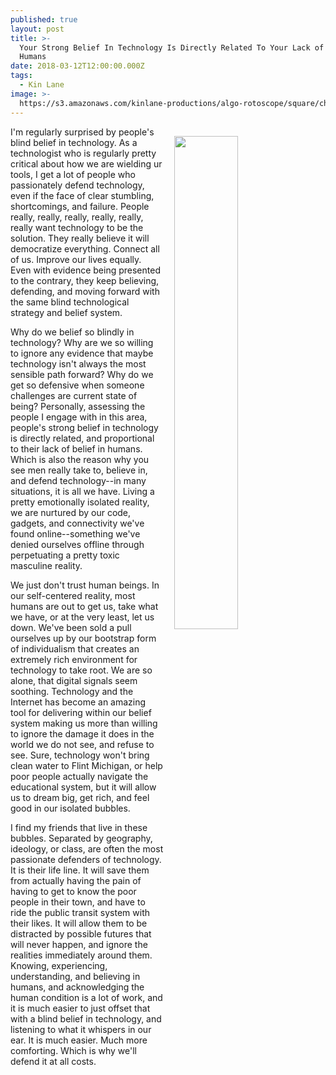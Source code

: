 ```yaml
---
published: true
layout: post
title: >-
  Your Strong Belief In Technology Is Directly Related To Your Lack of Belief In
  Humans
date: 2018-03-12T12:00:00.000Z
tags:
  - Kin Lane
image: >-
  https://s3.amazonaws.com/kinlane-productions/algo-rotoscope/square/christianity-under-construction_copper_circuit_square.jpg
---
```

<p><img src="https://s3.amazonaws.com/kinlane-productions/algo-rotoscope/square/christianity-under-construction_copper_circuit_square.jpg" align="right" width="45%" style="padding: 15px;" /></p>I'm regularly surprised by people's blind belief in technology. As a technologist who is regularly pretty critical about how we are wielding ur tools, I get a lot of people who passionately defend technology, even if the face of clear stumbling, shortcomings, and failure. People really, really, really, really, really, really want technology to be the solution. They really believe it will democratize everything. Connect all of us. Improve our lives equally. Even with evidence being presented to the contrary, they keep believing, defending, and moving forward with the same blind technological strategy and belief system.

Why do we belief so blindly in technology? Why are we so willing to ignore any evidence that maybe technology isn't always the most sensible path forward? Why do we get so defensive when someone challenges are current state of being? Personally, assessing the people I engage with in this area, people's strong belief in technology is directly related, and proportional to their lack of belief in humans. Which is also the reason why you see men really take to, believe in, and defend technology--in many situations, it is all we have. Living a pretty emotionally isolated reality, we are nurtured by our code, gadgets, and connectivity we've found online--something we've denied ourselves offline through perpetuating a pretty toxic masculine reality.

We just don't trust human beings. In our self-centered reality, most humans are out to get us, take what we have, or at the very least, let us down. We've been sold a pull ourselves up by our bootstrap form of individualism that creates an extremely rich environment for technology to take root. We are so alone, that digital signals seem soothing. Technology and the Internet has become an amazing tool for delivering within our belief system making us more than willing to ignore the damage it does in the world we do not see, and refuse to see. Sure, technology won't bring clean water to Flint Michigan, or help poor people actually navigate the educational system, but it will allow us to dream big, get rich, and feel good in our isolated bubbles.

I find my friends that live in these bubbles. Separated by geography, ideology, or class, are often the most passionate defenders of technology. It is their life line. It will save them from actually having the pain of having to get to know the poor people in their town, and have to ride the public transit system with their likes. It will allow them to be distracted by possible futures that will never happen, and ignore the realities immediately around them. Knowing, experiencing, understanding, and believing in humans, and acknowledging the human condition is a lot of work, and it is much easier to just offset that with a blind belief in technology, and listening to what it whispers in our ear. It is much easier. Much more comforting. Which is why we'll defend it at all costs.
